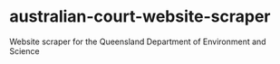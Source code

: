 # australian-court-website-scraper
Website scraper for the Queensland Department of Environment and Science
